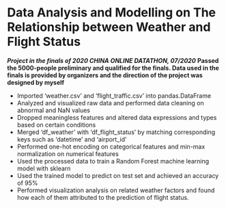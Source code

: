 # Data Analysis and Modelling on The Relationship between Weather and Flight Status
***Project in the finals of 2020 CHINA ONLINE DATATHON, 07/2020***
**Passed the 5000-people preliminary and qualified for the finals. Data used in the finals is provided by organizers and the direction of the project was designed by myself**
- Imported ‘weather.csv’ and ‘flight_traffic.csv’ into pandas.DataFrame
- Analyzed and visualized raw data and performed data cleaning on abnormal and NaN values
- Dropped meaningless features and altered data expressions and types based on certain conditions
- Merged ‘df_weather’ with ‘df_flight_status’ by matching corresponding keys such as ‘datetime’ and ‘airport_id’
- Performed one-hot encoding on categorical features and min-max normalization on numerical features
- Used the processed data to train a Random Forest machine learning model with sklearn
- Used the trained model to predict on test set and achieved an accuracy of 95%
- Performed visualization analysis on related weather factors and found how each of them attributed to the prediction of flight status.
